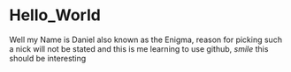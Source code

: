 # Hello_World
Well my Name is Daniel also known as the Enigma, reason for picking such a nick will not be stated and this is me learning to use github, *smile* this should be interesting
